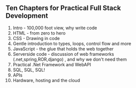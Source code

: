 ## Ten Chapters for Practical Full Stack Development 
1. Intro - 100,000 foot view, why write code
2. HTML - from zero to hero 
3. CSS - Drawing in code 
4. Gentle introduction to types, loops, control flow and more
5. JavaScript - the glue that holds the web together
6. Serverside code - discussion of web frameworks (.net,spring,ROR,django) , and why we don't need them
7. Practical .Net Framework and WebAPI
8. SQL, SQL, SQL!
9. APIs 
10. Hardware, hosting and the cloud
